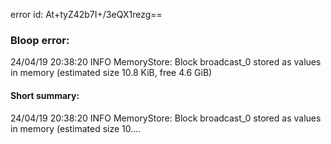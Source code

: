 error id: At+tyZ42b7I+/3eQX1rezg==
### Bloop error:

24/04/19 20:38:20 INFO MemoryStore: Block broadcast_0 stored as values in memory (estimated size 10.8 KiB, free 4.6 GiB)
#### Short summary: 

24/04/19 20:38:20 INFO MemoryStore: Block broadcast_0 stored as values in memory (estimated size 10....
